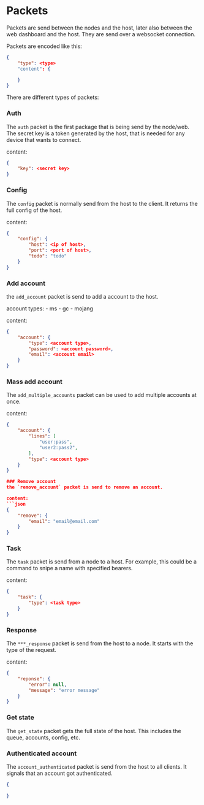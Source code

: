 # Packets

Packets are send between the nodes and the host, later also between the web dashboard and the host.
They are send over a websocket connection.

Packets are encoded like this:
```json
{
    "type": <type>
    "content": {

    }
} 
```

There are different types of packets: 

### Auth

The `auth` packet is the first package that is being send by the node/web.
The secret key is a token generated by the host, that is needed for any device that wants to connect.

content:
```json
{
    "key": <secret key>
}
```

### Config

The `config` packet is normally send from the host to the client. It returns the full config of the host.

content:
```json
{
    "config": {
        "host": <ip of host>,
        "port": <port of host>,
        "todo": "todo"
    }
}
```

### Add account

the `add_account` packet is send to add a account to the host.

account types:
    - ms
    - gc
    - mojang

content:
```json
{
    "account": {
        "type": <account type>,
        "password": <account password>,
        "email": <account email>
    }
}
```

### Mass add account
The `add_multiple_accounts` packet can be used to add multiple accounts at once.

content:
```json
{
    "account": {
        "lines": [
            "user:pass",
            "user2:pass2",
        ],
        "type": <account type>
    }
}

### Remove account
the `remove_account` packet is send to remove an account.

content:
```json
{
    "remove": {
        "email": "email@email.com"
    }
}
```

### Task

The `task` packet is send from a node to a host.
For example, this could be a command to snipe a name with specified bearers.

content:
```json
{
    "task": {
        "type": <task type>
    } 
}
```

### Response

The `***_response` packet is send from the host to a node. It starts with the type of the request.

content:
```json
{
    "reponse": {
        "error": null,
        "message": "error message"
    }
}
```

### Get state

The `get_state` packet gets the full state of the host. This includes the queue, accounts, config, etc.

### Authenticated account

The `account_authenticated` packet is send from the host to all clients. It signals that an account got authenticated.

```json
{
    
}